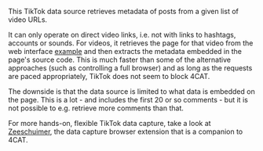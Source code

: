 This TikTok data source retrieves metadata of posts from a given list of video URLs.

It can only operate on direct video links, i.e. not with links to hashtags, accounts or sounds. For videos, it 
retrieves the page for that video from the web interface 
[example](https://www.tiktok.com/@willsmith/video/7079929224945093934) and then extracts the metadata embedded in the 
page's source code. This is much faster than some of the alternative approaches (such as controlling a full browser)
and as long as the requests are paced appropriately, TikTok does not seem to block 4CAT.

The downside is that the data source is limited to what data is embedded on the page. This is a lot - and includes the 
first 20 or so comments - but it is not possible to e.g. retrieve more comments than that.

For more hands-on, flexible TikTok data capture, take a look at 
[Zeeschuimer](https://github.com/digitalmethodsinitiative/zeeschuimer), the data capture browser extension that is a 
companion to 4CAT.